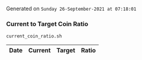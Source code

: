 Generated on `Sunday 26-September-2021 at 07:18:01`

### Current to Target Coin Ratio
`current_coin_ratio.sh`

Date|Current|Target|Ratio
---|---|---|---
